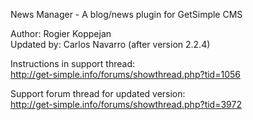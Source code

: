 News Manager - A blog/news plugin for GetSimple CMS

 Author: Rogier Koppejan  
 Updated by: Carlos Navarro (after version 2.2.4)  

 Instructions in support thread:  
 http://get-simple.info/forums/showthread.php?tid=1056
 
 Support forum thread for updated version:  
 http://get-simple.info/forums/showthread.php?tid=3972
 
